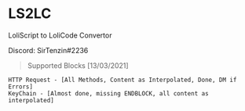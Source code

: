 # LS2LC
LoliScript to LoliCode Convertor

Discord: SirTenzin#2236

> Supported Blocks [13/03/2021]
    
    HTTP Request - [All Methods, Content as Interpolated, Done, DM if Errors]
    KeyChain - [Almost done, missing ENDBLOCK, all content as interpolated]
